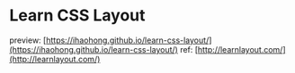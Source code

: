 # Learn CSS Layout

preview: [https://ihaohong.github.io/learn-css-layout/](https://ihaohong.github.io/learn-css-layout/)
ref: [http://learnlayout.com/](http://learnlayout.com/)
